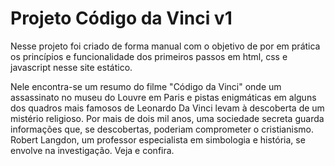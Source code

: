 # Projeto Código da Vinci v1
Nesse projeto foi criado de forma manual com o objetivo de por em prática os princípios e funcionalidade dos primeiros passos em html, css e javascript nesse site estático.

Nele encontra-se um resumo do filme "Código da Vinci" onde um assassinato no museu do Louvre em Paris e pistas enigmáticas em alguns dos quadros mais famosos de Leonardo Da Vinci levam à descoberta de um mistério religioso. Por mais de dois mil anos, uma sociedade secreta guarda informações que, se descobertas, poderiam comprometer o cristianismo. Robert Langdon, um professor especialista em simbologia e história, se envolve na investigação. Veja e confira.
